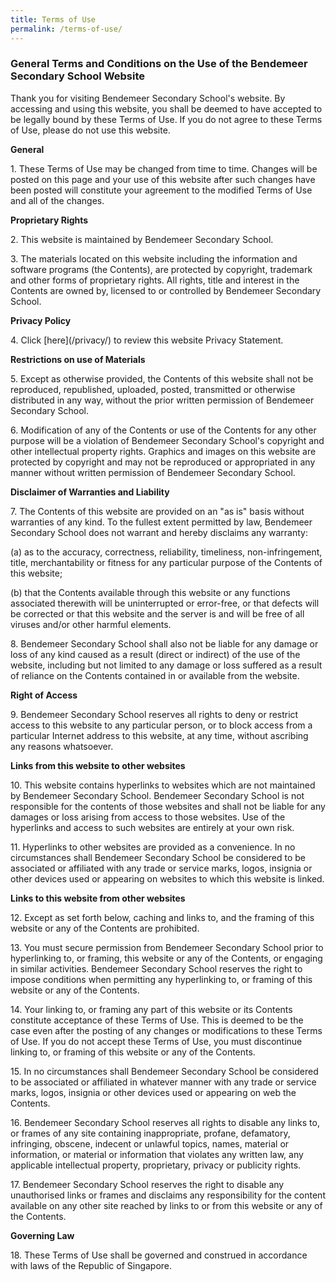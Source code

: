 ```yaml
---
title: Terms of Use
permalink: /terms-of-use/
---
```

### **General Terms and Conditions on the Use of the Bendemeer Secondary School Website**

Thank you for visiting Bendemeer Secondary School's website.  By accessing and using this website, you shall be deemed to have accepted to be legally bound by these Terms of Use. If you do not agree to these Terms of Use, please do not use this website.

**General**

<p style="text-align: left;">1. These Terms of Use may be changed from time to time. Changes will be posted on this page and your use of this website after such changes have been posted will constitute your agreement to the modified Terms of Use and all of the changes.</p>

**Proprietary Rights**

<p style="text-align: left;">2. This website is maintained by Bendemeer Secondary School.</p>

<p style="text-align: left;">3. The materials located on this website including the information and software programs (the Contents), are protected by copyright, trademark and other forms of proprietary rights. All rights, title and interest in the Contents are owned by, licensed to or controlled by Bendemeer Secondary School.</p>

**Privacy Policy**

<p style="text-align: left;">4. Click [here](/privacy/) to review this website Privacy Statement.</p>

**Restrictions on use of Materials**

<p style="text-align: left;">5. Except as otherwise provided, the Contents of this website shall not be reproduced, republished, uploaded, posted, transmitted or otherwise distributed in any way, without the prior written permission of Bendemeer Secondary School.</p>

<p style="text-align: left;">6. Modification of any of the Contents or use of the Contents for any other purpose will be a violation of Bendemeer Secondary School's copyright and other intellectual property rights. Graphics and images on this website are protected by copyright and may not be reproduced or appropriated in any manner without written permission of Bendemeer Secondary School.</p>

**Disclaimer of Warranties and Liability**

<p style="text-align: left;">7. The Contents of this website are provided on an "as is" basis without warranties of any kind. To the fullest extent permitted by law, Bendemeer Secondary School does not warrant and hereby disclaims any warranty:</p>

<p style="text-align: left;">(a) as to the accuracy, correctness, reliability, timeliness, non-infringement, title, merchantability or fitness for any particular purpose of the Contents of this website;</p>

<p style="text-align: left;">(b) that the Contents available through this website or any functions associated therewith will be uninterrupted or error-free, or that defects will be corrected or that this website and the server is and will be free of all viruses and/or other harmful elements.</p>

<p style="text-align: left;">8. Bendemeer Secondary School shall also not be liable for any damage or loss of any kind caused as a result (direct or indirect) of the use of the website, including but not limited to any damage or loss suffered as a result of reliance on the Contents contained in or available from the website.</p>

**Right of Access**

<p style="text-align: left;">9. Bendemeer Secondary School reserves all rights to deny or restrict access to this website to any particular person, or to block access from a particular Internet address to this website, at any time, without ascribing any reasons whatsoever.</p>

**Links from this website to other websites**

<p style="text-align: left;">10. This website contains hyperlinks to websites which are not maintained by Bendemeer Secondary School. Bendemeer Secondary School is not responsible for the contents of those websites and shall not be liable for any damages or loss arising from access to those websites. Use of the hyperlinks and access to such websites are entirely at your own risk.</p>

<p style="text-align: left;">11. Hyperlinks to other websites are provided as a convenience. In no circumstances shall Bendemeer Secondary School be considered to be associated or affiliated with any trade or service marks, logos, insignia or other devices used or appearing on websites to which this website is linked.</p>

**Links to this website from other websites**

<p style="text-align: left;">12. Except as set forth below, caching and links to, and the framing of this website or any of the Contents are prohibited.</p>

<p style="text-align: left;">13. You must secure permission from Bendemeer Secondary School prior to hyperlinking to, or framing, this website or any of the Contents, or engaging in similar activities. Bendemeer Secondary School reserves the right to impose conditions when permitting any hyperlinking to, or framing of this website or any of the Contents.</p>

<p style="text-align: left;">14. Your linking to, or framing any part of this website or its Contents constitute acceptance of these Terms of Use. This is deemed to be the case even after the posting of any changes or modifications to these Terms of Use. If you do not accept these Terms of Use, you must discontinue linking to, or framing of this website or any of the Contents.</p>

<p style="text-align: left;">15. In no circumstances shall Bendemeer Secondary School be considered to be associated or affiliated in whatever manner with any trade or service marks, logos, insignia or other devices used or appearing on web the Contents.</p>

<p style="text-align: left;">16. Bendemeer Secondary School reserves all rights to disable any links to, or frames of any site containing inappropriate, profane, defamatory, infringing, obscene, indecent or unlawful topics, names, material or information, or material or information that violates any written law, any applicable intellectual property, proprietary, privacy or publicity rights.</p>

<p style="text-align: left;">17. Bendemeer Secondary School reserves the right to disable any unauthorised links or frames and disclaims any responsibility for the content available on any other site reached by links to or from this website or any of the Contents.</p>

**Governing Law**

<p style="text-align: left;">18. These Terms of Use shall be governed and construed in accordance with laws of the Republic of Singapore.</p>